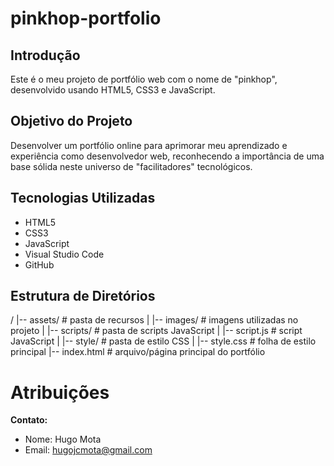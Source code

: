 # pinkhop-portfolio

## Introdução
Este é o meu projeto de portfólio web com o nome de "pinkhop", desenvolvido usando HTML5, CSS3 e JavaScript. 

## Objetivo do Projeto
Desenvolver um portfólio online para aprimorar meu aprendizado e experiência como desenvolvedor web, reconhecendo a importância de uma base sólida neste universo de "facilitadores" tecnológicos.

## Tecnologias Utilizadas
- HTML5
- CSS3
- JavaScript
- Visual Studio Code
- GitHub

## Estrutura de Diretórios
/
|-- assets/ # pasta de recursos
| |-- images/ # imagens utilizadas no projeto
| |-- scripts/ # pasta de scripts JavaScript
|   |-- script.js # script JavaScript
| |-- style/ # pasta de estilo CSS
|   |-- style.css # folha de estilo principal
|-- index.html # arquivo/página principal do portfólio


# Atribuições



**Contato:**
- Nome: Hugo Mota
- Email: hugojcmota@gmail.com